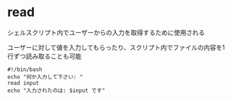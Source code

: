 # read
シェルスクリプト内でユーザーからの入力を取得するために使用される

ユーザーに対して値を入力してもらったり、スクリプト内でファイルの内容を1行ずつ読み取ることも可能

```shell
#!/bin/bash
echo "何か入力して下さい: "
read input
echo "入力されたのは: $input です"
```

